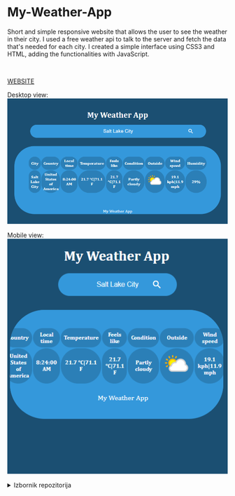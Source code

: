 # My-Weather-App
Short and simple responsive website that allows the user to see the weather in their city.
I used a free weather api to talk to the server and fetch the data that's needed for each city. I created a simple interface using CSS3 and HTML, adding the functionalities with JavaScript.

<br>

[WEBSITE](https://serene-bhabha-83ffb3.netlify.app/)

Desktop view:
<br>
<img src="https://github.com/HarisKordic/My-Weather-App/blob/main/Design%20photos/Desktop_look.png">


Mobile view:
<br>
<img  src="https://github.com/HarisKordic/My-Weather-App/blob/main/Design%20photos/Responsive_look.png" >




<details>
<summary>Izbornik repozitorija</summary>
<br>
<ul>
<li href="https://serene-bhabha-83ffb3.netlify.app/">Click me </li>
</ul>
</details>